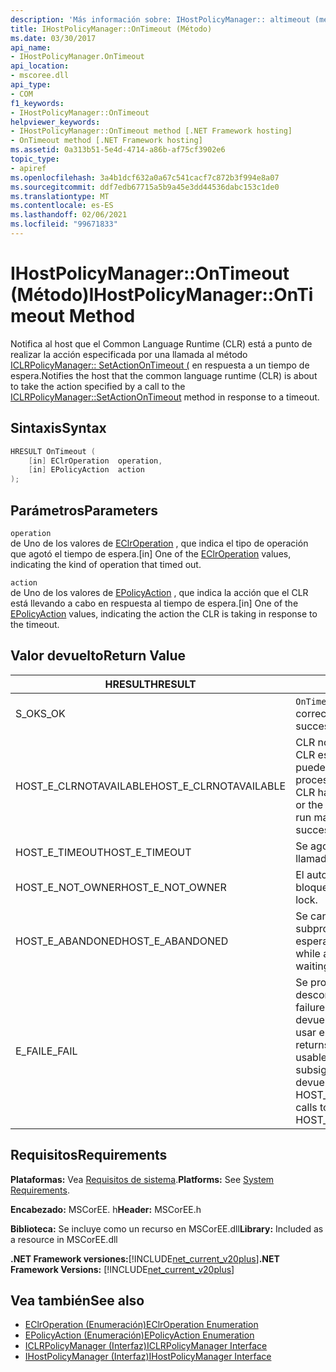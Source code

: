 ```yaml
---
description: 'Más información sobre: IHostPolicyManager:: altimeout (método)'
title: IHostPolicyManager::OnTimeout (Método)
ms.date: 03/30/2017
api_name:
- IHostPolicyManager.OnTimeout
api_location:
- mscoree.dll
api_type:
- COM
f1_keywords:
- IHostPolicyManager::OnTimeout
helpviewer_keywords:
- IHostPolicyManager::OnTimeout method [.NET Framework hosting]
- OnTimeout method [.NET Framework hosting]
ms.assetid: 0a313b51-5e4d-4714-a86b-af75cf3902e6
topic_type:
- apiref
ms.openlocfilehash: 3a4b1dcf632a0a67c541cacf7c872b3f994e8a07
ms.sourcegitcommit: ddf7edb67715a5b9a45e3dd44536dabc153c1de0
ms.translationtype: MT
ms.contentlocale: es-ES
ms.lasthandoff: 02/06/2021
ms.locfileid: "99671833"
---
```

# <a name="ihostpolicymanagerontimeout-method"></a><span data-ttu-id="c61ed-103">IHostPolicyManager::OnTimeout (Método)</span><span class="sxs-lookup"><span data-stu-id="c61ed-103">IHostPolicyManager::OnTimeout Method</span></span>

<span data-ttu-id="c61ed-104">Notifica al host que el Common Language Runtime (CLR) está a punto de realizar la acción especificada por una llamada al método [ICLRPolicyManager:: SetActionOnTimeout (](iclrpolicymanager-setactionontimeout-method.md) en respuesta a un tiempo de espera.</span><span class="sxs-lookup"><span data-stu-id="c61ed-104">Notifies the host that the common language runtime (CLR) is about to take the action specified by a call to the [ICLRPolicyManager::SetActionOnTimeout](iclrpolicymanager-setactionontimeout-method.md) method in response to a timeout.</span></span>  
  
## <a name="syntax"></a><span data-ttu-id="c61ed-105">Sintaxis</span><span class="sxs-lookup"><span data-stu-id="c61ed-105">Syntax</span></span>  
  
```cpp  
HRESULT OnTimeout (  
    [in] EClrOperation  operation,
    [in] EPolicyAction  action  
);  
```  
  
## <a name="parameters"></a><span data-ttu-id="c61ed-106">Parámetros</span><span class="sxs-lookup"><span data-stu-id="c61ed-106">Parameters</span></span>  

 `operation`  
 <span data-ttu-id="c61ed-107">de Uno de los valores de [EClrOperation](eclroperation-enumeration.md) , que indica el tipo de operación que agotó el tiempo de espera.</span><span class="sxs-lookup"><span data-stu-id="c61ed-107">[in] One of the [EClrOperation](eclroperation-enumeration.md) values, indicating the kind of operation that timed out.</span></span>  
  
 `action`  
 <span data-ttu-id="c61ed-108">de Uno de los valores de [EPolicyAction](epolicyaction-enumeration.md) , que indica la acción que el CLR está llevando a cabo en respuesta al tiempo de espera.</span><span class="sxs-lookup"><span data-stu-id="c61ed-108">[in] One of the [EPolicyAction](epolicyaction-enumeration.md) values, indicating the action the CLR is taking in response to the timeout.</span></span>  
  
## <a name="return-value"></a><span data-ttu-id="c61ed-109">Valor devuelto</span><span class="sxs-lookup"><span data-stu-id="c61ed-109">Return Value</span></span>  
  
|<span data-ttu-id="c61ed-110">HRESULT</span><span class="sxs-lookup"><span data-stu-id="c61ed-110">HRESULT</span></span>|<span data-ttu-id="c61ed-111">Descripción</span><span class="sxs-lookup"><span data-stu-id="c61ed-111">Description</span></span>|  
|-------------|-----------------|  
|<span data-ttu-id="c61ed-112">S_OK</span><span class="sxs-lookup"><span data-stu-id="c61ed-112">S_OK</span></span>|<span data-ttu-id="c61ed-113">`OnTimeout` se devolvió correctamente.</span><span class="sxs-lookup"><span data-stu-id="c61ed-113">`OnTimeout` returned successfully.</span></span>|  
|<span data-ttu-id="c61ed-114">HOST_E_CLRNOTAVAILABLE</span><span class="sxs-lookup"><span data-stu-id="c61ed-114">HOST_E_CLRNOTAVAILABLE</span></span>|<span data-ttu-id="c61ed-115">CLR no se ha cargado en un proceso o CLR está en un estado en el que no puede ejecutar código administrado ni procesar la llamada correctamente.</span><span class="sxs-lookup"><span data-stu-id="c61ed-115">The CLR has not been loaded into a process, or the CLR is in a state in which it cannot run managed code or process the call successfully.</span></span>|  
|<span data-ttu-id="c61ed-116">HOST_E_TIMEOUT</span><span class="sxs-lookup"><span data-stu-id="c61ed-116">HOST_E_TIMEOUT</span></span>|<span data-ttu-id="c61ed-117">Se agotó el tiempo de espera de la llamada.</span><span class="sxs-lookup"><span data-stu-id="c61ed-117">The call timed out.</span></span>|  
|<span data-ttu-id="c61ed-118">HOST_E_NOT_OWNER</span><span class="sxs-lookup"><span data-stu-id="c61ed-118">HOST_E_NOT_OWNER</span></span>|<span data-ttu-id="c61ed-119">El autor de la llamada no posee el bloqueo.</span><span class="sxs-lookup"><span data-stu-id="c61ed-119">The caller does not own the lock.</span></span>|  
|<span data-ttu-id="c61ed-120">HOST_E_ABANDONED</span><span class="sxs-lookup"><span data-stu-id="c61ed-120">HOST_E_ABANDONED</span></span>|<span data-ttu-id="c61ed-121">Se canceló un evento mientras un subproceso o fibra bloqueados estaba esperando en él.</span><span class="sxs-lookup"><span data-stu-id="c61ed-121">An event was canceled while a blocked thread or fiber was waiting on it.</span></span>|  
|<span data-ttu-id="c61ed-122">E_FAIL</span><span class="sxs-lookup"><span data-stu-id="c61ed-122">E_FAIL</span></span>|<span data-ttu-id="c61ed-123">Se produjo un error grave desconocido.</span><span class="sxs-lookup"><span data-stu-id="c61ed-123">An unknown catastrophic failure occurred.</span></span> <span data-ttu-id="c61ed-124">Cuando un método devuelve E_FAIL, CLR ya no se puede usar en el proceso.</span><span class="sxs-lookup"><span data-stu-id="c61ed-124">When a method returns E_FAIL, the CLR is no longer usable within the process.</span></span> <span data-ttu-id="c61ed-125">Las llamadas subsiguientes a métodos de hospedaje devuelven HOST_E_CLRNOTAVAILABLE.</span><span class="sxs-lookup"><span data-stu-id="c61ed-125">Subsequent calls to hosting methods return HOST_E_CLRNOTAVAILABLE.</span></span>|  
  
## <a name="requirements"></a><span data-ttu-id="c61ed-126">Requisitos</span><span class="sxs-lookup"><span data-stu-id="c61ed-126">Requirements</span></span>  

 <span data-ttu-id="c61ed-127">**Plataformas:** Vea [Requisitos de sistema](../../get-started/system-requirements.md).</span><span class="sxs-lookup"><span data-stu-id="c61ed-127">**Platforms:** See [System Requirements](../../get-started/system-requirements.md).</span></span>  
  
 <span data-ttu-id="c61ed-128">**Encabezado:** MSCorEE. h</span><span class="sxs-lookup"><span data-stu-id="c61ed-128">**Header:** MSCorEE.h</span></span>  
  
 <span data-ttu-id="c61ed-129">**Biblioteca:** Se incluye como un recurso en MSCorEE.dll</span><span class="sxs-lookup"><span data-stu-id="c61ed-129">**Library:** Included as a resource in MSCorEE.dll</span></span>  
  
 <span data-ttu-id="c61ed-130">**.NET Framework versiones:**[!INCLUDE[net_current_v20plus](../../../../includes/net-current-v20plus-md.md)]</span><span class="sxs-lookup"><span data-stu-id="c61ed-130">**.NET Framework Versions:** [!INCLUDE[net_current_v20plus](../../../../includes/net-current-v20plus-md.md)]</span></span>  
  
## <a name="see-also"></a><span data-ttu-id="c61ed-131">Vea también</span><span class="sxs-lookup"><span data-stu-id="c61ed-131">See also</span></span>

- [<span data-ttu-id="c61ed-132">EClrOperation (Enumeración)</span><span class="sxs-lookup"><span data-stu-id="c61ed-132">EClrOperation Enumeration</span></span>](eclroperation-enumeration.md)
- [<span data-ttu-id="c61ed-133">EPolicyAction (Enumeración)</span><span class="sxs-lookup"><span data-stu-id="c61ed-133">EPolicyAction Enumeration</span></span>](epolicyaction-enumeration.md)
- [<span data-ttu-id="c61ed-134">ICLRPolicyManager (Interfaz)</span><span class="sxs-lookup"><span data-stu-id="c61ed-134">ICLRPolicyManager Interface</span></span>](iclrpolicymanager-interface.md)
- [<span data-ttu-id="c61ed-135">IHostPolicyManager (Interfaz)</span><span class="sxs-lookup"><span data-stu-id="c61ed-135">IHostPolicyManager Interface</span></span>](ihostpolicymanager-interface.md)
